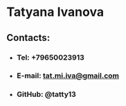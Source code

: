 # Tatyana Ivanova
## Contacts:
* ### Tel: +79650023913
* ### E-mail: tat.mi.iva@gmail.com
* ### GitHub: @tatty13